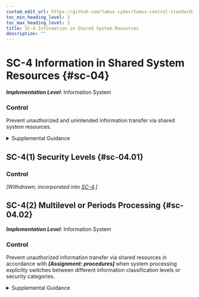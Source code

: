 ```yaml
---
custom_edit_url: https://github.com/tamus-cyber/tamus-control-standards/tree/main/content/tamus.edu/TAMUS_profile.xml
toc_min_heading_level: 2
toc_max_heading_level: 2
title: SC-4 Information in Shared System Resources
description: ""
---
```


# SC-4 Information in Shared System Resources {#sc-04}

_**Implementation Level**_: Information System

### Control

Prevent unauthorized and unintended information transfer via shared system resources.


<details><summary>Supplemental Guidance</summary>Preventing unauthorized and unintended information transfer via shared system resources stops information produced by the actions of prior users or roles (or the actions of processes acting on behalf of prior users or roles) from being available to current users or roles (or current processes acting on behalf of current users or roles) that obtain access to shared system resources after those resources have been released back to the system. Information in shared system resources also applies to encrypted representations of information. In other contexts, control of information in shared system resources is referred to as object reuse and residual information protection. Information in shared system resources does not address information remanence, which refers to the residual representation of data that has been nominally deleted; covert channels (including storage and timing channels), where shared system resources are manipulated to violate information flow restrictions; or components within systems for which there are only single users or roles.</details>


## SC-4(1) Security Levels {#sc-04.01}

### Control

<em>[Withdrawn; incorporated into [SC-4](/catalog/sc/sc-04#sc-04).]</em>



## SC-4(2) Multilevel or Periods Processing {#sc-04.02}

_**Implementation Level**_: Information System

### Control

Prevent unauthorized information transfer via shared resources in accordance with <strong title="sc-04.02_odp"> <em>[Assignment: procedures]</em> </strong> when system processing explicitly switches between different information classification levels or security categories.


<details><summary>Supplemental Guidance</summary>Changes in processing levels can occur during multilevel or periods processing with information at different classification levels or security categories. It can also occur during serial reuse of hardware components at different classification levels. Organization-defined procedures can include approved sanitization processes for electronically stored information.</details>
